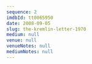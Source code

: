 ```yaml
---
sequence: 2
imdbId: tt0065950
date: 2008-09-05
slug: the-kremlin-letter-1970
medium: null
venue: null
venueNotes: null
mediumNotes: null
---
```


